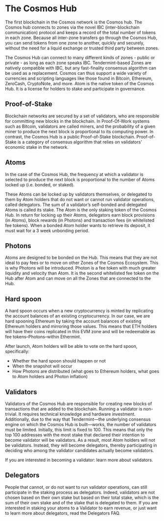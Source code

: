 # The Cosmos Hub
The first blockchain in the Cosmos network is the Cosmos hub. The Cosmos hub connects to zones via the novel IBC (inter-blockchain communication) protocol and keeps a record of the total number of tokens in each zone. Because all inter-zone transfers go through the Cosmos Hub, you can send tokens from one zone to another, quickly and securely, without the need for a liquid exchange or trusted third party between zones.

The Cosmos Hub can connect to many different kinds of zones - public or private - as long as each zone speaks IBC. Tendermint-based Zones are natively compatible with IBC, but any fast-finality consensus algorithm can be used as a replacement. Cosmos can thus support a wide variety of currencies and scripting languages like those found in Bitcoin, Ethereum, ZeroCash, CryptoNote, and more. Atom is the native token of the Cosmos Hub. It is a license for holders to stake and participate in governance.

## Proof-of-Stake
Blockchain networks are secured by a set of validators, who are responsible for committing new blocks in the blockchain. In Proof-Of-Work systems such as Bitcoin, validators are called miners, and the probability of a given miner to produce the next block is proportional to its computing power. In contrast, the Cosmos Hub is a public Proof-of-Stake blockchain. Proof-of-Stake is a category of consensus algorithm that relies on validators’ economic stake in the network.

## Atoms
In the case of the Cosmos Hub, the frequency at which a validator is selected to produce the next block is proportional to the number of Atoms locked up (i.e. bonded, or staked).

These Atoms can be locked up by validators themselves, or delegated to them by Atom holders that do not want or cannot run validator operations, called delegators. The sum of a validator’s self-bonded and delegated Atoms is called its stake. The Atom is the only staking token of the Cosmos Hub. In return for locking up their Atoms, delegators earn block provisions (in Atoms), block rewards (in Photons) and transaction fees (in whitelisted fee tokens). When a bonded Atom holder wants to retrieve its deposit, it must wait for a 3 week unbonding period.

## Photons
Atoms are designed to be bonded on the Hub. This means that they are not ideal to pay fees or to move on other Zones of the Cosmos Ecosystem. This is why Photons will be introduced. Photon is a fee token with much greater liquidity and velocity than Atom. It is the second whitelisted fee token on the Hub after Atom and can move on all the Zones that are connected to the Hub.

## Hard spoon
A hard spoon occurs when a new cryptocurrency is minted by replicating the account balances of an existing cryptocurrency. In our case, we are hard spooning Ethereum by taking the account balances of existing Ethereum holders and mirroring those values. This means that ETH holders will have their coins replicated in this EVM zone and will be redeemable as fee tokens–Photons–within Ethermint.

After launch, Atom holders will be able to vote on the hard spoon, specifically:

- Whether the hard spoon should happen or not
- When the snapshot will occur
- How Photons are distributed (what goes to Ethereum holders, what goes to Atom holders and Photon inflation)

## Validators
Validators of the Cosmos Hub are responsible for creating new blocks of transactions that are added to the blockchain. Running a validator is non-trivial. It requires technical knowledge and hardware investment. Additionally, due to the way that Tendermint—the underlying consensus engine on which the Cosmos Hub is built—works, the number of validators must be limited. Initially, this limit is fixed to 100. This means that only the top 100 addresses with the most stake that declared their intention to become validator will be validators. As a result, most Atom holders will not be validators. Instead, they will become delegators, thereby participating in deciding who among the validator candidates actually become validators.

If you are interested in becoming a validator: learn more about validators.

## Delegators
People that cannot, or do not want to run validator operations, can still participate in the staking process as delegators. Indeed, validators are not chosen based on their own stake but based on their total stake, which is the sum of their own stake and of the stake that is delegated to them. If you are interested in staking your atoms to a Validator to earn revenue, or just want to learn more about delegators, read the Delegators FAQ.
